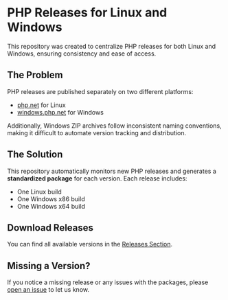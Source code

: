 # PHP Releases for Linux and Windows

This repository was created to centralize PHP releases for both Linux and Windows, ensuring consistency and ease of access.  

## The Problem  
PHP releases are published separately on two different platforms:  
- [php.net](https://www.php.net/downloads) for Linux  
- [windows.php.net](https://windows.php.net/download/) for Windows  

Additionally, Windows ZIP archives follow inconsistent naming conventions, making it difficult to automate version tracking and distribution.  

## The Solution  
This repository automatically monitors new PHP releases and generates a **standardized package** for each version. Each release includes:  
- One Linux build  
- One Windows x86 build  
- One Windows x64 build  

## Download Releases  
You can find all available versions in the [Releases Section](../../releases).  

## Missing a Version?  
If you notice a missing release or any issues with the packages, please [open an issue](../../issues) to let us know.  
